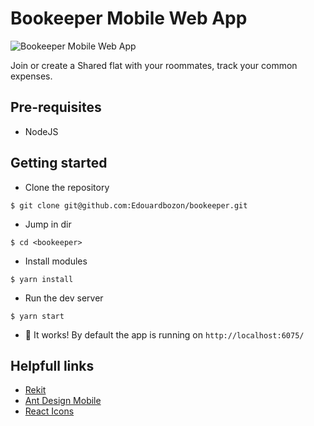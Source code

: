 # Bookeeper Mobile Web App

![Bookeeper Mobile Web App](https://media.giphy.com/media/7CSPpImqLpIZy/giphy.gif)

Join or create a Shared flat with your roommates, track your common expenses.

## Pre-requisites

* NodeJS

## Getting started

* Clone the repository

```
$ git clone git@github.com:Edouardbozon/bookeeper.git
```

* Jump in dir

```
$ cd <bookeeper>
```

* Install modules

```
$ yarn install
```

* Run the dev server

```
$ yarn start
```

* :rainbow: It works! By default the app is running on `http://localhost:6075/`

## Helpfull links

* [Rekit](http://rekit.js.org/)
* [Ant Design Mobile](https://mobile.ant.design/docs/react/introduce)
* [React Icons](https://gorangajic.github.io/react-icons/md.html)

